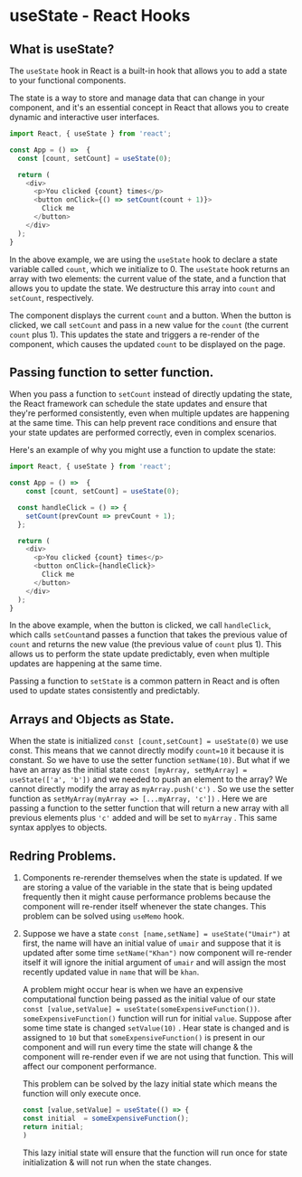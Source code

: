 # useState - React Hooks

## What is useState?

The `useState` hook in React is a built-in hook that allows you to add a state to your functional components.

The state is a way to store and manage data that can change in your component, and it's an essential concept in React that allows you to create dynamic and interactive user interfaces.

```javascript
import React, { useState } from 'react';

const App = () =>  {
  const [count, setCount] = useState(0);

  return (
    <div>
      <p>You clicked {count} times</p>
      <button onClick={() => setCount(count + 1)}>
        Click me
      </button>
    </div>
  );
}
```

In the above example, we are using the `useState` hook to declare a state variable called `count`, which we initialize to 0. The `useState` hook returns an array with two elements: the current value of the state, and a function that allows you to update the state. We destructure this array into `count` and `setCount`, respectively.

The component displays the current `count` and a button. When the button is clicked, we call `setCount` and pass in a new value for the `count` (the current `count` plus 1). This updates the state and triggers a re-render of the component, which causes the updated `count` to be displayed on the page.

## Passing function to setter function.

When you pass a function to `setCount` instead of directly updating the state, the React framework can schedule the state updates and ensure that they're performed consistently, even when multiple updates are happening at the same time. This can help prevent race conditions and ensure that your state updates are performed correctly, even in complex scenarios.

Here's an example of why you might use a function to update the state:

```javascript
import React, { useState } from 'react';

const App = () =>  {  
    const [count, setCount] = useState(0);

  const handleClick = () => {
    setCount(prevCount => prevCount + 1);
  };

  return (
    <div>
      <p>You clicked {count} times</p>
      <button onClick={handleClick}>
        Click me
      </button>
    </div>
  );
}
```

In the above example, when the button is clicked, we call `handleClick`, which calls `setCount`and passes a function that takes the previous value of `count` and returns the new value (the previous value of `count` plus 1). This allows us to perform the state update predictably, even when multiple updates are happening at the same time.

Passing a function to `setState` is a common pattern in React and is often used to update states consistently and predictably.

## Arrays and Objects as State.

When the state is initialized `const [count,setCount] = useState(0)` we use const. This means that we cannot directly modify `count=10` it because it is constant. So we have to use the setter function `setName(10)`. But what if we have an array as the initial state `const [myArray, setMyArray] = useState(['a', 'b'])` and we needed to push an element to the array? We cannot directly modify the array as `myArray.push('c')` . So we use the setter function as `setMyArray(myArray => [...myArray, 'c'])` . Here we are passing a function to the setter function that will return a new array with all previous elements plus `'c'` added and will be set to `myArray` . This same syntax applyes to objects.

## Redring Problems.

1. Components re-rerender themselves when the state is updated. If we are storing a value of the variable in the state that is being updated frequently then it might cause performance problems because the component will re-render itself whenever the state changes. This problem can be solved using `useMemo` hook.
    
2. Suppose we have a state `const [name,setName] = useState("Umair")` at first, the name will have an initial value of `umair` and suppose that it is updated after some time `setName("Khan")` now component will re-render itself it will ignore the initial argument of `umair` and will assign the most recently updated value in `name` that will be `khan`.
    
    A problem might occur hear is when we have an expensive computational function being passed as the initial value of our state `const [value,setValue] = useState(someExpensiveFunction())`. `someExpensiveFunction()` function will run for initial `value`. Suppose after some time state is changed `setValue(10)` . Hear state is changed and is assigned to `10` but that `someExpensiveFunction()` is present in our component and will run every time the state will change & the component will re-render even if we are not using that function. This will affect our component performance.
    
    This problem can be solved by the lazy initial state which means the function will only execute once.
    
    ```javascript
    const [value,setValue] = useState(() => { 
    const initial  = someExpensiveFunction();
    return initial;
    )
    ```
    
    This lazy initial state will ensure that the function will run once for state initialization & will not run when the state changes.